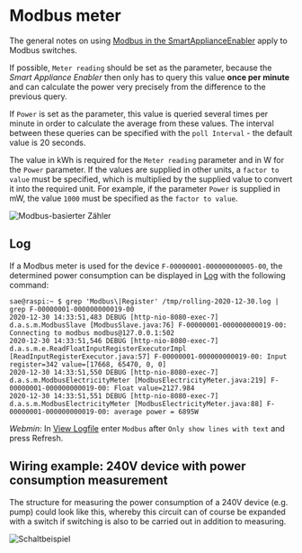 # Modbus meter

The general notes on using [Modbus in the SmartApplianceEnabler](Modbus_DE.md) apply to Modbus switches.

If possible, `Meter reading` should be set as the parameter, because the *Smart Appliance Enabler* then only has to query this value **once per minute** and can calculate the power very precisely from the difference to the previous query.

If `Power` is set as the parameter, this value is queried several times per minute in order to calculate the average from these values. The interval between these queries can be specified with the `poll Interval` - the default value is 20 seconds.

The value in kWh is required for the `Meter reading` parameter and in W for the `Power` parameter. If the values are supplied in other units, a `factor to value` must be specified, which is multiplied by the supplied value to convert it into the required unit. For example, if the parameter `Power` is supplied in mW, the value `1000` must be specified as the `factor to value`.

![Modbus-basierter Zähler](../pics/fe/ModbusMeter.png)

## Log
If a Modbus meter is used for the device `F-00000001-000000000005-00`, the determined power consumption can be displayed in [Log](Logging_DE.md) with the following command:

```console
sae@raspi:~ $ grep 'Modbus\|Register' /tmp/rolling-2020-12-30.log | grep F-00000001-000000000019-00
2020-12-30 14:33:51,483 DEBUG [http-nio-8080-exec-7] d.a.s.m.ModbusSlave [ModbusSlave.java:76] F-00000001-000000000019-00: Connecting to modbus modbus@127.0.0.1:502
2020-12-30 14:33:51,546 DEBUG [http-nio-8080-exec-7] d.a.s.m.e.ReadFloatInputRegisterExecutorImpl [ReadInputRegisterExecutor.java:57] F-00000001-000000000019-00: Input register=342 value=[17668, 65470, 0, 0]
2020-12-30 14:33:51,550 DEBUG [http-nio-8080-exec-7] d.a.s.m.ModbusElectricityMeter [ModbusElectricityMeter.java:219] F-00000001-000000000019-00: Float value=2127.984
2020-12-30 14:33:51,551 DEBUG [http-nio-8080-exec-7] d.a.s.m.ModbusElectricityMeter [ModbusElectricityMeter.java:88] F-00000001-000000000019-00: average power = 6895W
```

*Webmin*: In [View Logfile](Logging_DE.md#user-content-webmin-logs) enter `Modbus` after `Only show lines with text` and press Refresh.

## Wiring example: 240V device with power consumption measurement
The structure for measuring the power consumption of a 240V device (e.g. pump) could look like this, whereby this circuit can of course be expanded with a switch if switching is also to be carried out in addition to measuring.

![Schaltbeispiel](../pics/SchaltungModbusZaehler.jpg)
